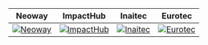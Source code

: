 <table
  style={{
    borderCollapse: "collapse",
    border: "none",
    backgroundColor: "transparent",
    width: "100%"
  }}
>
  <thead style={{ backgroundColor: "transparent" }}>
    <tr>
      <th
        style={{
          border: "none",
          padding: "10px",
          textAlign: "center",
          verticalAlign: "middle",
          backgroundColor: "transparent"
        }}
      >
        Neoway
      </th>
      <th
        style={{
          border: "none",
          padding: "10px",
          textAlign: "center",
          verticalAlign: "middle",
          backgroundColor: "transparent"
        }}
      >
        ImpactHub
      </th>
      <th
        style={{
          border: "none",
          padding: "10px",
          textAlign: "center",
          verticalAlign: "middle",
          backgroundColor: "transparent"
        }}
      >
        Inaitec
      </th>
      <th
        style={{
          border: "none",
          padding: "10px",
          textAlign: "center",
          verticalAlign: "middle",
          backgroundColor: "transparent"
        }}
      >
        Eurotec
      </th>
    </tr>
  </thead>
  <tbody>
    <tr>
      <td style={{ border: "none", padding: "10px" }}>
        <a
          href="https://www.neoway.com.br/"
          target="_blank"
          rel="noopener noreferrer"
        >
          <img
            src="/img/NEOWAY.png"
            alt="Neoway"
            style={{ width: "100%" }}
          />
        </a>
      </td>
      <td style={{ border: "none", padding: "10px" }}>
        <a
          href="https://floripa.impacthub.net/"
          target="_blank"
          rel="noopener noreferrer"
        >
          <img
            src="/img/IMPACTHUB.jpg"
            alt="ImpactHub"
            style={{ width: "100%" }}
          />
        </a>
      </td>
      <td style={{ border: "none", padding: "10px" }}>
        <a
          href="https://www.inaitec.com.br/"
          target="_blank"
          rel="noopener noreferrer"
        >
          <img
            src="/img/inaitec_logo_3_small.png"
            alt="Inaitec"
            style={{ width: "100%" }}
          />
        </a>
      </td>
      <td style={{ border: "none", padding: "10px" }}>
        <a
          href="https://euronutri.com.br/"
          target="_blank"
          rel="noopener noreferrer"
        >
          <img
            src="/img/EUROTEC.png"
            alt="Eurotec"
            style={{ width: "100%" }}
          />
        </a>
      </td>
    </tr>
  </tbody>
</table>

